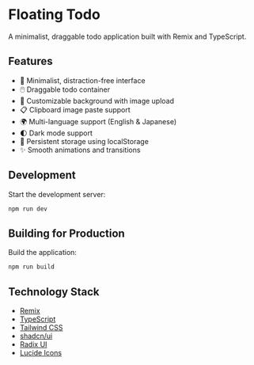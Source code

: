 # Floating Todo

A minimalist, draggable todo application built with Remix and TypeScript.

## Features

- 🎯 Minimalist, distraction-free interface
- 🖱️ Draggable todo container
- 🎨 Customizable background with image upload
- 📋 Clipboard image paste support
- 🌍 Multi-language support (English & Japanese)
- 🌓 Dark mode support
- 💾 Persistent storage using localStorage
- ✨ Smooth animations and transitions

## Development

Start the development server:

```sh
npm run dev
```

## Building for Production

Build the application:

```sh
npm run build
```

## Technology Stack

- [Remix](https://remix.run)
- [TypeScript](https://www.typescriptlang.org/)
- [Tailwind CSS](https://tailwindcss.com)
- [shadcn/ui](https://ui.shadcn.com)
- [Radix UI](https://www.radix-ui.com)
- [Lucide Icons](https://lucide.dev)

